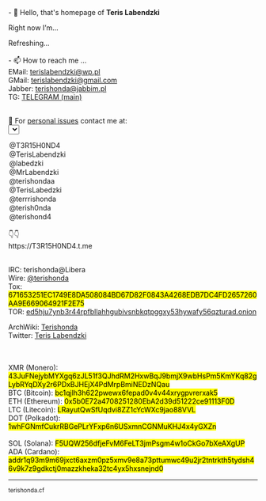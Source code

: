 <title>Teris Labendzki - terishonda - Homepage </title>
<style>
  @font-face {
		font-family: 'Hauss'; 
		src: url(ALSHAUSS-BOOK.TTF); 
	}
	 
	/* Жирный */
	@font-face {
		font-family: 'ALSHAUSS-MEDIUM.TTF'; 
		src: url(bold.ttf); 
	}

*{
	font-family: Hauss;
}
	
mark {
  background-color: #A6BDD7;
  color: black;
}
  
  </style>

<script>

var days = ['Sunday','Monday','Tuesday','Wednesday','Thursday','Friday','Saturday'];


function updateTime(){
    var currentTime = new Date();
var status = "Available ✅";

d = currentTime.getUTCDay();
    h = currentTime.getUTCHours();



 if (h >= 0 && h <= 4) {
  status = "Sleeping... 💤";
}


if (d == 1 && h>=10 && h<16)
{
	status = "Busy. ⚠️ Do not disturb. ⛔";
}

if (d == 2 && h>=4 && h<18)
{
	status = "Busy. ⚠️ Do not disturb. ⛔";
}

if (d == 3 && h>=8 && h<12)
{
	status = "Busy. ⚠️ Do not disturb. ⛔";
}

if (d == 4 && h>=4 && h<10)
{
	status = "Busy. ⚠️ Do not disturb. ⛔";
}

if (d == 5 && h < 7)
{
 status = "Sleeping... 💤";
}

if (d == 6 && h>=4 && h<9)
{
	status = "Busy. ⚠️ Do not disturb. ⛔";
}


if (d == 0 && h < 7)
{
	status = "Sleeping... 💤";
} else {
if (d == 0 && h >= 7)
	status = "Having a weekend. 📵";
}

    
	document.getElementById('status_span').innerHTML = status;
    
}
setInterval(updateTime, 1000);


</script>




<!---
terishonda/terishonda is a ✨ special ✨ repository because its `README.md` (this file) appears on your GitHub profile.
You can click the Preview link to take a look at your changes.
--->
<body>
- 👋 Hello, that's homepage of <b>Teris Labendzki</b><br>

Right now I’m...<br>
<div id="status_span">Refreshing...</div><br>
- 📫 How to reach me ... <br>
EMail: <a href="mailto:terislabendzki@wp.pl">terislabendzki@wp.pl</a><br>
GMail: <a href="mailto:terislabendzki@gmail.com">terislabendzki@gmail.com</a><br>
Jabber: <a href="xmpp:terishonda@jabbim.pl?message">terishonda@jabbim.pl</a><br>
TG: <a href="https://terrishonda.t.me">TELEGRAM (main)</a><br><br>

📩 For <u>personal issues</u> contact me at:<br>
<select id="telegram">
<option selected="selected" value="T3R15H0ND4.t.me">@T3R15H0ND4</option>
<option value="TerisLabendzki.t.me">@TerisLabendzki</option>
<option value="labedzki.t.me">@labedzki</option>
<option value="MrLabendzki.t.me">@MrLabendzki</option>
<option value="terishondaa.t.me">@terishondaa</option>
<option value="TerisLabedzki.t.me">@TerisLabedzki</option>
<option value="terrrishonda.t.me">@terrrishonda</option>
<option value="terish0nda.t.me">@terish0nda</option>
<option value="terishond4.t.me">@terishond4</option>
</select><br>
👇👇<br>
<div style="margin:0; padding:0;" id="tglink">https://T3R15H0ND4.t.me</div><br>
<script type="text/javascript">
 document.getElementById("telegram").addEventListener("change", function(){
	document.getElementById('tglink').innerHTML = "https://"+this.value;
    });
</script>


[matrix]: @terishonda:matrix.org<br>
IRC: terishonda@Libera<br>
Wire: <a href="https://account.wire.com/user-profile/?id=24850570-86b7-45f4-ae94-77eef86043ea">@terishonda</a><br>
Tox: <mark>671653251EC1749E8DA508084BD67D82F0843A4268EDB7DC4FD2657260AA9E669064921F2E75</mark><br>
TOR: <a href="http://ed5hju7ynb3r44rpfbllahhgubivsnbkqtpggxy53hywafy56qzturad.onion">ed5hju7ynb3r44rpfbllahhgubivsnbkqtpggxy53hywafy56qzturad.onion</a><br>	

ArchWiki: <a href="https://twitter.com/@terishonda](https://wiki.archlinux.org/title/User:Terishonda">Terishonda</a><br>
Twitter: <a href="https://twitter.com/@terishonda">Teris Labendzki</a><br>
<br><br>

XMR (Monero): <mark>43JuFNejybMYXgq6zJL51f3QJhdRM2HxwBqJ9bmjX9wbHsPm5KmYKq82gLybRYqDXy2r6PDxBJHEjX4PdMrpBmiNEDzNQau</mark><br>
BTC (Bitcoin): <mark>bc1qjlh3h622pwewx6fepad0v4v44xrygpvrerxak5</mark><br>
ETH (Ethereum): <mark>0x5b0E72a4708251280EbA2d39d51222ce91113F0D</mark><br>
LTC (Litecoin): <mark>LRayutQwSfUqdvi8ZZ1cYcWXc9jao88VVL</mark><br>
DOT (Polkadot): <mark>1whFGNmfCukrRBGePLrYFxp6n6USxmnCGNMuKHJ4x4yGXZn</mark><br>	
SOL (Solana): <mark>F5UQW256dfjeFvM6FeLT3jmPsgm4w1oCkGo7bXeAXgUP</mark><br>	
ADA (Cardano): <mark>addr1q93m9m69jxct6axzm0pz5xmv9e8a73pttumwc49u2jr2tntrkth5tydsh46v9k7z9gdkctj0mazzkheka32tc4yx5hxsnejnd0</mark><br>
<hr>
<p><small>terishonda.cf<small><p>	
<body>


